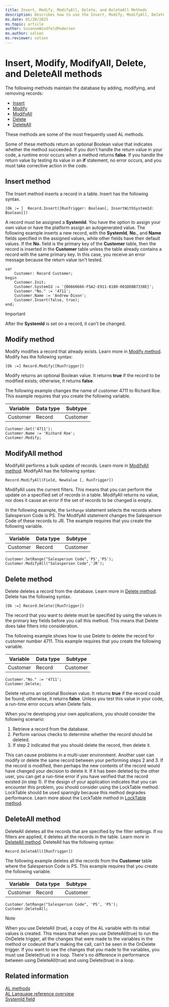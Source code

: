 ```yaml
---
title: Insert, Modify, ModifyAll, Delete, and DeleteAll Methods
description: Describes how to use the Insert, Modify, ModifyAll, Delete, and DeleteAll methods in Business Central
ms.date: 01/20/2025
ms.topic: article
author: SusanneWindfeldPedersen
ms.author: solsen
ms.reviewer: solsen
---
```


# Insert, Modify, ModifyAll, Delete, and DeleteAll methods

The following methods maintain the database by adding, modifying, and removing records:  

- [Insert](methods-auto/record/record-insert--method.md)  
- [Modify](methods-auto/record/record-modify-method.md)  
- [ModifyAll](methods-auto/record/record-modifyall-method.md)  
- [Delete](methods-auto/record/record-delete-method.md)  
- [DeleteAll](methods-auto/record/record-deleteall-method.md)

These methods are some of the most frequently used AL methods.  

Some of these methods return an optional Boolean value that indicates whether the method succeeded. If you don't handle the return value in your code, a runtime error occurs when a method returns **false**. If you handle the return value by testing its value in an **if** statement, no error occurs, and you must take corrective action in the code.  

## Insert method

The Insert method inserts a record in a table. Insert has the following syntax.
<!--
```  
[Ok :=] Record.Insert([RunTrigger])  
```  
-->
```AL
[Ok := ]  Record.Insert([RunTrigger: Boolean[, InsertWithSystemId: Boolean]])
```  

A record must be assigned a **SystemId**. You have the option to assign your own value or have the platform assign an autogenerated value. The following example inserts a new record, with the **SystemId**, **No.**, and **Name** fields specified in the assigned values, while other fields have their default values. If the **No.** field is the primary key of the **Customer** table, then the record is inserted in the **Customer** table unless the table already contains a record with the same primary key. In this case, you receive an error message because the return value isn't tested.  

```AL
var
    Customer: Record Customer;
begin
    Customer.Init;
    Customer.SystemId := '{B6666666-F5A2-E911-8180-001DD8B7338E}';  
    Customer."No." := '4711';  
    Customer.Name := 'Andrew Dixon';  
    Customer.Insert(false, true);
end; 
```  

> [!IMPORTANT]
> After the **SystemId** is set on a record, it can't be changed.

## Modify method

Modify modifies a record that already exists. Learn more in [Modify method](methods-auto/record/record-modify-method.md). Modify has the following syntax:

```AL 
[Ok :=] Record.Modify([RunTrigger])  
```  

Modify returns an optional Boolean value. It returns **true** if the record to be modified exists; otherwise, it returns **false**.  

The following example changes the name of customer 4711 to Richard Roe. This example requires that you create the following variable.  

|Variable|Data type|Subtype|  
|--------------|---------------|-------------|  
|Customer|Record|Customer|  

```AL 
Customer.Get('4711');  
Customer.Name := 'Richard Roe';  
Customer.Modify;  
```  

## ModifyAll method

ModifyAll performs a bulk update of records. Learn more in [ModifyAll method](methods-auto/record/record-modifyall-method.md). ModifyAll has the following syntax:

```AL  
Record.ModifyAll(Field, NewValue [, RunTrigger])  
```  

ModifyAll uses the current filters. This means that you can perform the update on a specified set of records in a table. ModifyAll returns no value, nor does it cause an error if the set of records to be changed is empty.  

In the following example, the `SetRange` statement selects the records where Salesperson Code is PS. The ModifyAll statement changes the Salesperson Code of these records to JR. The example requires that you create the following variable.  

|Variable|Data type|Subtype|  
|--------|---------|-------|  
|Customer|Record|Customer|  

```AL  
Customer.SetRange("Salesperson Code",'PS','PS');  
Customer.ModifyAll("Salesperson Code",'JR');  
```  

## Delete method

Delete deletes a record from the database. Learn more in [Delete method](methods-auto/record/record-delete-method.md). Delete has the following syntax.  

```AL  
[Ok :=] Record.Delete([RunTrigger])  
```  

The record that you want to delete must be specified by using the values in the primary key fields before you call this method. This means that Delete does take filters into consideration.  

The following example shows how to use Delete to delete the record for customer number 4711. This example requires that you create the following variable.  

|Variable|Data type|Subtype|  
|--------|---------|-------------|  
|Customer|Record|Customer|  

```AL  
Customer."No." := '4711';  
Customer.Delete;  
```  

Delete returns an optional Boolean value. It returns **true** if the record could be found; otherwise, it returns **false**. Unless you test this value in your code, a run-time error occurs when Delete fails.  

When you're developing your own applications, you should consider the following scenario:  

1. Retrieve a record from the database.  
2. Perform various checks to determine whether the record should be deleted.  
3. If step 2 indicated that you should delete the record, then delete it.  

This can cause problems in a multi-user environment. Another user can modify or delete the same record between your performing steps 2 and 3. If the record is modified, then perhaps the new contents of the record would have changed your decision to delete it. If it has been deleted by the other user, you can get a run-time error if you have verified that the record existed (in step 1). If the design of your application indicates that you can encounter this problem, you should consider using the LockTable method. LockTable should be used sparingly because this method degrades performance. Learn more about the LockTable method in [LockTable method](methods-auto/record/record-locktable-method.md).  

## DeleteAll method

DeleteAll deletes all the records that are specified by the filter settings. If no filters are applied, it deletes all the records in the table. Learn more in [DeleteAll method](methods-auto/record/record-deleteall-method.md). DeleteAll has the following syntax:

```AL  
Record.DeleteAll([RunTrigger])  
```  

The following example deletes all the records from the **Customer** table where the Salesperson Code is PS. This example requires that you create the following variable.  

|Variable|Data type|Subtype|  
|--------------|---------------|-------------|  
|Customer|Record|Customer|  

```AL  
Customer.SetRange("Salesperson Code", 'PS', 'PS');  
Customer.DeleteAll;  
```  

> [!NOTE]  
> When you use DeleteAll (true), a copy of the AL variable with its initial values is created. This means that when you use DeleteAll(true) to run the OnDelete trigger, all the changes that were made to the variables in the method or codeunit that's making the call, can't be seen in the OnDelete trigger. If you want to see the changes that you made to the variables, you must use Delete(true) in a loop. There's no difference in performance between using DeleteAll(true) and using Delete(true) in a loop.

## Related information

[AL methods](./methods-auto/library.md)  
[AL Language reference overview](index.md)  
[SystemId field](devenv-table-system-fields.md#systemid)
